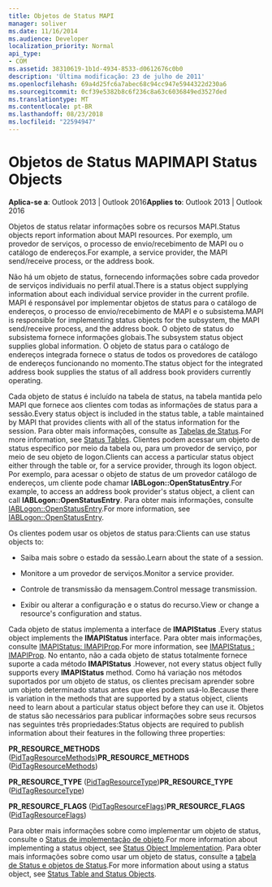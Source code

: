 ```yaml
---
title: Objetos de Status MAPI
manager: soliver
ms.date: 11/16/2014
ms.audience: Developer
localization_priority: Normal
api_type:
- COM
ms.assetid: 38310619-1b1d-4934-8533-d0612676c0b0
description: 'Última modificação: 23 de julho de 2011'
ms.openlocfilehash: 69a4d25fc6a7abec68c94cc947e5944322d230a6
ms.sourcegitcommit: 0cf39e5382b8c6f236c8a63c6036849ed3527ded
ms.translationtype: MT
ms.contentlocale: pt-BR
ms.lasthandoff: 08/23/2018
ms.locfileid: "22594947"
---
```

# <a name="mapi-status-objects"></a><span data-ttu-id="15377-103">Objetos de Status MAPI</span><span class="sxs-lookup"><span data-stu-id="15377-103">MAPI Status Objects</span></span>

  
  
<span data-ttu-id="15377-104">**Aplica-se a**: Outlook 2013 | Outlook 2016</span><span class="sxs-lookup"><span data-stu-id="15377-104">**Applies to**: Outlook 2013 | Outlook 2016</span></span> 
  
<span data-ttu-id="15377-105">Objetos de status relatar informações sobre os recursos MAPI.</span><span class="sxs-lookup"><span data-stu-id="15377-105">Status objects report information about MAPI resources.</span></span> <span data-ttu-id="15377-106">Por exemplo, um provedor de serviços, o processo de envio/recebimento de MAPI ou o catálogo de endereços.</span><span class="sxs-lookup"><span data-stu-id="15377-106">For example, a service provider, the MAPI send/receive process, or the address book.</span></span>
  
<span data-ttu-id="15377-107">Não há um objeto de status, fornecendo informações sobre cada provedor de serviços individuais no perfil atual.</span><span class="sxs-lookup"><span data-stu-id="15377-107">There is a status object supplying information about each individual service provider in the current profile.</span></span> <span data-ttu-id="15377-108">MAPI é responsável por implementar objetos de status para o catálogo de endereços, o processo de envio/recebimento de MAPI e o subsistema.</span><span class="sxs-lookup"><span data-stu-id="15377-108">MAPI is responsible for implementing status objects for the subsystem, the MAPI send/receive process, and the address book.</span></span> <span data-ttu-id="15377-109">O objeto de status do subsistema fornece informações globais.</span><span class="sxs-lookup"><span data-stu-id="15377-109">The subsystem status object supplies global information.</span></span> <span data-ttu-id="15377-110">O objeto de status para o catálogo de endereços integrada fornece o status de todos os provedores de catálogo de endereços funcionando no momento.</span><span class="sxs-lookup"><span data-stu-id="15377-110">The status object for the integrated address book supplies the status of all address book providers currently operating.</span></span>
  
<span data-ttu-id="15377-111">Cada objeto de status é incluído na tabela de status, na tabela mantida pelo MAPI que fornece aos clientes com todas as informações de status para a sessão.</span><span class="sxs-lookup"><span data-stu-id="15377-111">Every status object is included in the status table, a table maintained by MAPI that provides clients with all of the status information for the session.</span></span> <span data-ttu-id="15377-112">Para obter mais informações, consulte as [Tabelas de Status](status-tables.md).</span><span class="sxs-lookup"><span data-stu-id="15377-112">For more information, see [Status Tables](status-tables.md).</span></span> <span data-ttu-id="15377-113">Clientes podem acessar um objeto de status específico por meio da tabela ou, para um provedor de serviço, por meio de seu objeto de logon.</span><span class="sxs-lookup"><span data-stu-id="15377-113">Clients can access a particular status object either through the table or, for a service provider, through its logon object.</span></span> <span data-ttu-id="15377-114">Por exemplo, para acessar o objeto de status de um provedor catálogo de endereços, um cliente pode chamar **IABLogon::OpenStatusEntry**.</span><span class="sxs-lookup"><span data-stu-id="15377-114">For example, to access an address book provider's status object, a client can call **IABLogon::OpenStatusEntry**.</span></span> <span data-ttu-id="15377-115">Para obter mais informações, consulte [IABLogon::OpenStatusEntry](iablogon-openstatusentry.md).</span><span class="sxs-lookup"><span data-stu-id="15377-115">For more information, see [IABLogon::OpenStatusEntry](iablogon-openstatusentry.md).</span></span>
  
<span data-ttu-id="15377-116">Os clientes podem usar os objetos de status para:</span><span class="sxs-lookup"><span data-stu-id="15377-116">Clients can use status objects to:</span></span>
  
- <span data-ttu-id="15377-117">Saiba mais sobre o estado da sessão.</span><span class="sxs-lookup"><span data-stu-id="15377-117">Learn about the state of a session.</span></span>
    
- <span data-ttu-id="15377-118">Monitore a um provedor de serviços.</span><span class="sxs-lookup"><span data-stu-id="15377-118">Monitor a service provider.</span></span>
    
- <span data-ttu-id="15377-119">Controle de transmissão da mensagem.</span><span class="sxs-lookup"><span data-stu-id="15377-119">Control message transmission.</span></span>
    
- <span data-ttu-id="15377-120">Exibir ou alterar a configuração e o status do recurso.</span><span class="sxs-lookup"><span data-stu-id="15377-120">View or change a resource's configuration and status.</span></span>
    
<span data-ttu-id="15377-121">Cada objeto de status implementa a interface de **IMAPIStatus** .</span><span class="sxs-lookup"><span data-stu-id="15377-121">Every status object implements the **IMAPIStatus** interface.</span></span> <span data-ttu-id="15377-122">Para obter mais informações, consulte [IMAPIStatus: IMAPIProp](imapistatusimapiprop.md).</span><span class="sxs-lookup"><span data-stu-id="15377-122">For more information, see [IMAPIStatus : IMAPIProp](imapistatusimapiprop.md).</span></span> <span data-ttu-id="15377-123">No entanto, não a cada objeto de status totalmente fornece suporte a cada método **IMAPIStatus** .</span><span class="sxs-lookup"><span data-stu-id="15377-123">However, not every status object fully supports every **IMAPIStatus** method.</span></span> <span data-ttu-id="15377-124">Como há variação nos métodos suportados por um objeto de status, os clientes precisam aprender sobre um objeto determinado status antes que eles podem usá-lo.</span><span class="sxs-lookup"><span data-stu-id="15377-124">Because there is variation in the methods that are supported by a status object, clients need to learn about a particular status object before they can use it.</span></span> <span data-ttu-id="15377-125">Objetos de status são necessários para publicar informações sobre seus recursos nas seguintes três propriedades:</span><span class="sxs-lookup"><span data-stu-id="15377-125">Status objects are required to publish information about their features in the following three properties:</span></span> 
  
 <span data-ttu-id="15377-126">**PR_RESOURCE_METHODS** ([PidTagResourceMethods](pidtagresourcemethods-canonical-property.md))</span><span class="sxs-lookup"><span data-stu-id="15377-126">**PR_RESOURCE_METHODS** ([PidTagResourceMethods](pidtagresourcemethods-canonical-property.md))</span></span> 
  
 <span data-ttu-id="15377-127">**PR_RESOURCE_TYPE** ([PidTagResourceType](pidtagresourcetype-canonical-property.md))</span><span class="sxs-lookup"><span data-stu-id="15377-127">**PR_RESOURCE_TYPE** ([PidTagResourceType](pidtagresourcetype-canonical-property.md))</span></span> 
  
 <span data-ttu-id="15377-128">**PR_RESOURCE_FLAGS** ([PidTagResourceFlags](pidtagresourceflags-canonical-property.md))</span><span class="sxs-lookup"><span data-stu-id="15377-128">**PR_RESOURCE_FLAGS** ([PidTagResourceFlags](pidtagresourceflags-canonical-property.md))</span></span> 
  
<span data-ttu-id="15377-129">Para obter mais informações sobre como implementar um objeto de status, consulte o [Status de implementação de objeto](status-object-implementation.md).</span><span class="sxs-lookup"><span data-stu-id="15377-129">For more information about implementing a status object, see [Status Object Implementation](status-object-implementation.md).</span></span> <span data-ttu-id="15377-130">Para obter mais informações sobre como usar um objeto de status, consulte a [tabela de Status e objetos de Status](status-table-and-status-objects.md).</span><span class="sxs-lookup"><span data-stu-id="15377-130">For more information about using a status object, see [Status Table and Status Objects](status-table-and-status-objects.md).</span></span>
  

